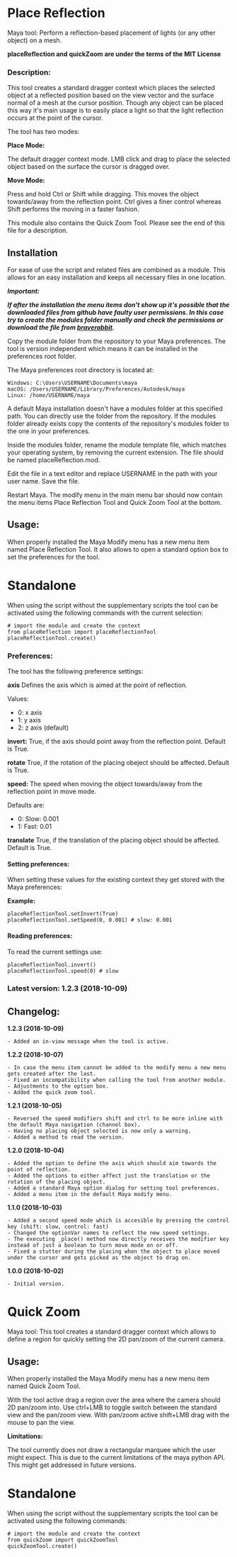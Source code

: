# Place Reflection
Maya tool: Perform a reflection-based placement of lights (or any other object) on a mesh.

**placeReflection and quickZoom are under the terms of the MIT License**

### Description:

This tool creates a standard dragger context which places the selected object at a reflected position based on the view vector and the surface normal of a mesh at the cursor position. Though any object can be placed this way it's main usage is to easily place a light so that the light reflection occurs at the point of the cursor.

The tool has two modes:

**Place Mode:**

The default dragger context mode. LMB click and drag to place the selected object based on the surface the cursor is dragged over.


**Move Mode:**

Press and hold Ctrl or Shift while dragging. This moves the object towards/away from the reflection point. Ctrl gives a finer control whereas Shift performs the moving in a faster fashion.

This module also contains the Quick Zoom Tool. Please see the end of this file for a description.

## Installation

For ease of use the script and related files are combined as a module. This allows for an easy installation and keeps all necessary files in one location.

**_Important:_**

**_If after the installation the menu items don't show up it's possible that the downloaded files from github have faulty user permissions. In this case try to create the modules folder manually and check the permissions or download the file from [braverabbit](http://www.braverabbit.com/placereflection/)._**

Copy the module folder from the repository to your Maya preferences. The tool is version independent which means it can be installed in the preferences root folder.

The Maya preferences root directory is located at:

    Windows: C:\Users\USERNAME\Documents\maya
    macOS: /Users/USERNAME/Library/Preferences/Autodesk/maya
    Linux: /home/USERNAME/maya

A default Maya installation doesn't have a modules folder at this specified path. You can directly use the folder from the repository. If the modules folder already exists copy the contents of the repository's modules folder to the one in your preferences.

Inside the modules folder, rename the module template file, which matches your operating system, by removing the current extension. The file should be named placeReflection.mod.

Edit the file in a text editor and replace USERNAME in the path with your user name. Save the file.

Restart Maya. The modify menu in the main menu bar should now contain the menu items Place Reflection Tool and Quick Zoom Tool at the bottom.

## Usage:

When properly installed the Maya Modify menu has a new menu item named Place Reflection Tool. It also allows to open a standard option box to set the preferences for the tool.

# Standalone

When using the script without the supplementary scripts the tool can be activated using the following commands with the current selection:

```
# import the module and create the context
from placeReflection import placeReflectionTool
placeReflectionTool.create()
```

### Preferences:

The tool has the following preference settings:

**axis**
Defines the axis which is aimed at the point of reflection.

Values:
- 0: x axis
- 1: y axis
- 2: z axis (default)

**invert:**
True, if the axis should point away from the reflection point. Default is True.

**rotate**
True, if the rotation of the placing obeject should be affected. Default is True.

**speed:**
The speed when moving the object towards/away from the reflection point in move mode.

Defaults are:
- 0: Slow: 0.001
- 1: Fast: 0.01

**translate**
True, if the translation of the placing object should be affected. Default is True.


#### Setting preferences:
When setting these values for the existing context they get stored with the Maya preferences:

**Example:**

```
placeReflectionTool.setInvert(True)
placeReflectionTool.setSpeed(0, 0.001) # slow: 0.001
```


#### Reading preferences:
To read the current settings use:

```
placeReflectionTool.invert()
placeReflectionTool.speed(0) # slow
```


### Latest version: 1.2.3 (2018-10-09)


## Changelog:

**1.2.3 (2018-10-09)**

    - Added an in-view message when the tool is active.

**1.2.2 (2018-10-07)**

    - In case the menu item cannot be added to the modify menu a new menu gets created after the last.
    - Fixed an incompatibility when calling the tool from another module.
    - Adjustments to the option box.
    - Added the quick zoom tool.

**1.2.1 (2018-10-05)**

    - Reversed the speed modifiers shift and ctrl to be more inline with the default Maya navigation (channel box).
    - Having no placing object selected is now only a warning.
    - Added a method to read the version.

**1.2.0 (2018-10-04)**

    - Added the option to define the axis which should aim towards the point of reflection.
    - Added the options to either affect just the translation or the rotation of the placing object.
    - Added a standard Maya option dialog for setting tool preferences.
    - Added a menu item in the default Maya modify menu.

**1.1.0 (2018-10-03)**

    - Added a second speed mode which is accesible by pressing the control key (shift: slow, control: fast)
    - Changed the optionVar names to reflect the new speed settings.
    - The executing _place() method now directly receives the modifier key instead of just a boolean to turn move mode on or off.
    - Fixed a stutter during the placing when the object to place moved under the cursor and gets picked as the object to drag on.

**1.0.0 (2018-10-02)**

    - Initial version.


# Quick Zoom
Maya tool: This tool creates a standard dragger context which allows to define a region for quickly setting the 2D pan/zoom of the current camera.

## Usage:

When properly installed the Maya Modify menu has a new menu item named Quick Zoom Tool.

With the tool active drag a region over the area where the camera should 2D pan/zoom into. Use ctrl+LMB to toggle switch between the standard view and the pan/zoom view. With pan/zoom active shift+LMB drag with the mouse to pan the view.

**Limitations:**

The tool currently does not draw a rectangular marquee which the user might expect. This is due to the current limitations of the maya python API. This might get addressed in future versions.

# Standalone

When using the script without the supplementary scripts the tool can be activated using the following commands:

```
# import the module and create the context
from quickZoom import quickZoomTool
quickZoomTool.create()
```
